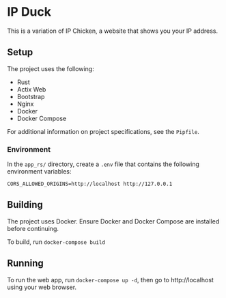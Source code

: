 # IP Duck
This is a variation of IP Chicken, a website that shows you your IP address.

## Setup
The project uses the following:
- Rust
- Actix Web
- Bootstrap
- Nginx
- Docker
- Docker Compose

For additional information on project specifications, see the ```Pipfile```.

### Environment
In the ```app_rs/``` directory, create a ```.env``` file that contains the following environment variables:
```
CORS_ALLOWED_ORIGINS=http://localhost http://127.0.0.1
```

## Building
The project uses Docker. Ensure Docker and Docker Compose are installed before continuing.

To build, run ```docker-compose build```

## Running
To run the web app, run ```docker-compose up -d```, then go to http://localhost using your web browser.
